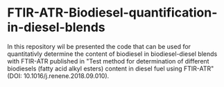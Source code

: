 # FTIR-ATR-Biodiesel-quantification-in-diesel-blends

In this repository wil be presented the code that can be used for quantitativly determine the content of biodiesel in biodiesel-diesel blends with FTIR-ATR published in "Test method for determination of different biodiesels (fatty acid alkyl esters) content in diesel fuel using FTIR-ATR" (DOI: 10.1016/j.renene.2018.09.010).